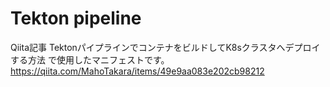 # Tekton pipeline

Qiita記事 TektonパイプラインでコンテナをビルドしてK8sクラスタへデプロイする方法 で使用したマニフェストです。
https://qiita.com/MahoTakara/items/49e9aa083e202cb98212
